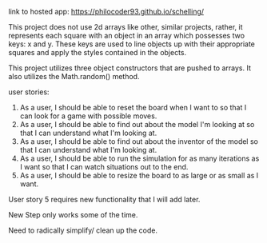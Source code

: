 link to hosted app: https://philocoder93.github.io/schelling/

This project does not use 2d arrays like other, similar projects, rather, it represents each square with an object in an array
which possesses two keys: x and y. These keys are used to line objects up with their appropriate squares and apply the styles
contained in the objects.

This project utilizes three object constructors that are pushed to arrays. It also utilizes the Math.random() method.

user stories:
1. As a user, I should be able to reset the board when I want to so that I can look for a game with possible moves.
2. As a user, I should be able to find out about the model I'm looking at so that I can understand what I'm looking at.
3. As a user, I should be able to find out about the inventor of the model so that I can understand what I'm looking at.
4. As a user, I should be able to run the simulation for as many iterations as I want so that I can watch situations out to the end.
5. As a user, I should be able to resize the board to as large or as small as I want.

User story 5 requires new functionality that I will add later.

New Step only works some of the time. 

Need to radically simplify/ clean up the code.
